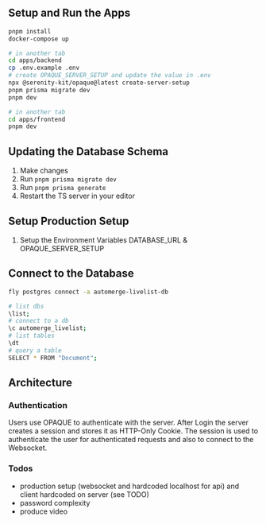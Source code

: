 ## Setup and Run the Apps

```sh
pnpm install
docker-compose up
```

```sh
# in another tab
cd apps/backend
cp .env.example .env
# create OPAQUE_SERVER_SETUP and update the value in .env
npx @serenity-kit/opaque@latest create-server-setup
pnpm prisma migrate dev
pnpm dev
```

```sh
# in another tab
cd apps/frontend
pnpm dev
```

## Updating the Database Schema

1. Make changes
2. Run `pnpm prisma migrate dev`
3. Run `pnpm prisma generate`
4. Restart the TS server in your editor

## Setup Production Setup

1. Setup the Environment Variables DATABASE_URL & OPAQUE_SERVER_SETUP

## Connect to the Database

```sh
fly postgres connect -a automerge-livelist-db
```

```sh
# list dbs
\list;
# connect to a db
\c automerge_livelist;
# list tables
\dt
# query a table
SELECT * FROM "Document";
```

## Architecture

### Authentication

Users use OPAQUE to authenticate with the server. After Login the server creates a session and stores it as HTTP-Only Cookie. The session is used to authenticate the user for authenticated requests and also to connect to the Websocket.

### Todos

- production setup (websocket and hardcoded localhost for api) and client hardcoded on server (see TODO)
- password complexity
- produce video
